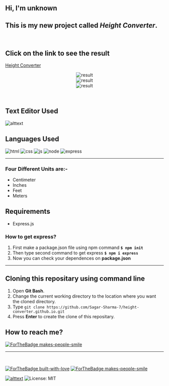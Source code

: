 ## Hi, I'm unknown
## This is my new project called **_Height Converter_**. 

<br>

## Click on the link to see the result
[Height Converter](https://sagar-sharma-7.github.io/height-converter.github.io/public/index.html)

<p align="center">
  <img src="public/images/img1.png" title="result">
  <br>
  <img src="public/images/img2.png" title="result">
  <br>
  <img src="public/images/img3.png" title="result">
</p>

<br>


## Text Editor Used
![alttext](https://img.shields.io/badge/Visual_Studio_Code-0078D4?style=for-the-badge&logo=visual%20studio%20code&logoColor=white)

## Languages Used
<p float="left">

 ![html](https://img.shields.io/badge/HTML5-E34F26?style=for-the-badge&logo=html5&logoColor=white)
 ![css](https://img.shields.io/badge/CSS3-1572B6?style=for-the-badge&logo=css3&logoColor=white)
 ![js](https://img.shields.io/badge/JavaScript-F7DF1E?style=for-the-badge&logo=javascript&logoColor=black)
 ![node](https://img.shields.io/badge/Node.js-43853D?style=for-the-badge&logo=node.js&logoColor=white)
 ![express](https://img.shields.io/badge/Express.js-404D59?style=for-the-badge)

</p>
<hr>

### Four Different Units are:-
* Centimeter
* Inches
* Feet
* Meters


## Requirements
* Express.js

### How to get express?
1. First make a package.json file using npm command **`$ npm init`**
2. Then type second command to get express **`$ npm i express`**
3. Now you can check your dependences on **package.json**

 <hr>


 ## Cloning this repositary using command line
 1. Open **Git Bash**.
 1. Change the current working directory to the location where you want the cloned directory.
 1. Type `git clone https://github.com/Sagar-Sharma-7/height-converter.github.io.git`
 1. Press **Enter** to create the clone of this repositary.



 ## How to reach me?
 [ ![ForTheBadge makes-people-smile](https://img.shields.io/badge/Gmail-D14836?style=for-the-badge&logo=gmail&logoColor=white)](mailto:6969sagarsharma@gmail.com)
 <hr>
 <br>
 <p float="left">

[![ForTheBadge built-with-love](https://forthebadge.com/images/badges/built-with-love.svg)](https://github.com/Sagar-Sharma-7)
[ ![ForTheBadge makes-people-smile](https://forthebadge.com/images/badges/makes-people-smile.svg)](https://github.com/Sagar-Sharma-7)

</p>

[![alttext](https://img.shields.io/badge/GitHub-100000?style=for-the-badge&logo=github&logoColor=white)](https://github.com/Sagar-Sharma-7)
![License: MIT](https://img.shields.io/badge/License-MIT-yellow.svg)


